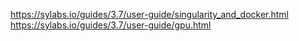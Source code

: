 https://sylabs.io/guides/3.7/user-guide/singularity_and_docker.html
https://sylabs.io/guides/3.7/user-guide/gpu.html

